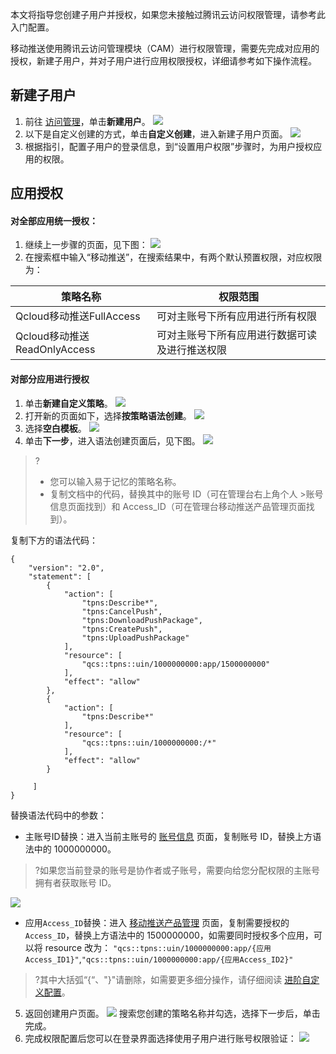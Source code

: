 
本文将指导您创建子用户并授权，如果您未接触过腾讯云访问权限管理，请参考此入门配置。

移动推送使用腾讯云访问管理模块（CAM）进行权限管理，需要先完成对应用的授权，新建子用户，并对子用户进行应用权限授权，详细请参考如下操作流程。

## 新建子用户
1. 前往 [访问管理](https://console.cloud.tencent.com/cam)，单击**新建用户**。
![](https://main.qcloudimg.com/raw/5748b2815c001fda0e9c53b4150cabe0.png)
2. 以下是自定义创建的方式，单击**自定义创建**，进入新建子用户页面。
![](https://main.qcloudimg.com/raw/2eaf4e9b04c38cd73fdc542040ff40d4.png)
3. 根据指引，配置子用户的登录信息，到“设置用户权限”步骤时，为用户授权应用的权限。


## 应用授权
#### 对全部应用统一授权：
1. 继续上一步骤的页面，见下图：
![](https://main.qcloudimg.com/raw/99b2092998ca4fe0388f8f675991fcb0.png)
2. 在搜索框中输入“移动推送”，在搜索结果中，有两个默认预置权限，对应权限为：

| 策略名称 | 权限范围 |
| --- | --- |
| Qcloud移动推送FullAccess | 可对主账号下所有应用进行所有权限 |
| Qcloud移动推送ReadOnlyAccess | 可对主账号下所有应用进行数据可读及进行推送权限 |

#### 对部分应用进行授权

1. 单击**新建自定义策略**。
![](https://main.qcloudimg.com/raw/d1cd0a4933398923aa109dfc34e67128.png)
2. 打开新的页面如下，选择**按策略语法创建**。
![](https://main.qcloudimg.com/raw/0bf98c5b3c21003369dbd7a745bc885e.png)
3. 选择**空白模板**。
![](https://main.qcloudimg.com/raw/a39dd84e81eb01cfb17f2b47152b0461.png)
4. 单击**下一步**，进入语法创建页面后，见下图。
![](https://qcloudimg.tencent-cloud.cn/raw/0c2e94262e3158fb9e27c167ac202de7.png)
>?
>- 您可以输入易于记忆的策略名称。
>- 复制文档中的代码，替换其中的账号 ID（可在管理台右上角个人 >账号信息页面找到）和 Access_ID（可在管理台移动推送产品管理页面找到）。

复制下方的语法代码：
```
{
    "version": "2.0",
    "statement": [
        { 
            "action": [
                "tpns:Describe*",
                "tpns:CancelPush",
                "tpns:DownloadPushPackage",
                "tpns:CreatePush",
                "tpns:UploadPushPackage"
            ],
            "resource": [
                "qcs::tpns::uin/1000000000:app/1500000000"
            ],
            "effect": "allow"
        },
        {
            "action": [
                "tpns:Describe*"
            ],
            "resource": [
                "qcs::tpns::uin/1000000000:/*"
            ],
            "effect": "allow"
        }

     ]
}
```

替换语法代码中的参数：
- 主账号ID替换：进入当前主账号的 [账号信息](https://console.cloud.tencent.com/developer) 页面，复制账号 ID，替换上方语法中的 1000000000。
>?如果您当前登录的账号是协作者或子账号，需要向给您分配权限的主账号拥有者获取账号 ID。

![](https://main.qcloudimg.com/raw/dabad6214ed659ea1a218b5e87ce4108.png)
- 应用`Access_ID`替换：进入 [移动推送产品管理](https://console.cloud.tencent.com/tpns) 页面，复制需要授权的`Access_ID`，替换上方语法中的 1500000000，如需要同时授权多个应用，可以将 resource 改为：
`"qcs::tpns::uin/1000000000:app/{应用Access_ID1}"`,`"qcs::tpns::uin/1000000000:app/{应用Access_ID2}"`

>?其中大括弧“{“、"}"请删除，如需要更多细分操作，请仔细阅读 [进阶自定义配置](https://cloud.tencent.com/document/product/548/42082)。

5. 返回创建用户页面。
![](https://main.qcloudimg.com/raw/b85068f6796a0c762ec2fa22411fd24b.png)
搜索您创建的策略名称并勾选，选择下一步后，单击完成。
6. 完成权限配置后您可以在登录界面选择使用子用户进行账号权限验证：
![](https://main.qcloudimg.com/raw/eeb29bbdfdcb602e9a2ddab2b848f68b.png)
